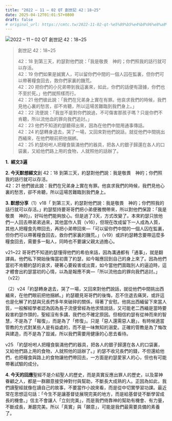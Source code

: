 ```yaml
---
title: "2022 – 11 – 02 QT 創世記 42：18~25"
date: 2025-04-12T01:01:57+0800
draft: false
# original_url: https://cmtc.tw/2022-11-02-qt-%e5%89%b5%e4%b8%96%e8%a8%98-42%ef%bc%9a1825
---
```


![2022 – 11 – 02 QT 創世記 42：18\~25](/images/qt.jpg  "2022 – 11 – 02 QT 創世記 42：18\~25")

> 創世記 42：18\~25
>
> 42：18 到第三天，約瑟對他們說：「我是敬畏　神的；你們照我的話行就可以存活。  
> 42：19 你們如果是誠實人，可以留你們中間的一個人囚在監裏，但你們可以帶著糧食回去，救你們家裏的饑荒。  
> 42：20 把你們的小兄弟帶到我這裏來，如此，你們的話便有證據，你們也不至於死。」他們就照樣而行。  
> 42：21 他們彼此說：「我們在兄弟身上實在有罪。他哀求我們的時候，我們見他心裏的愁苦，卻不肯聽，所以這場苦難臨到我們身上。」  
> 42：22 流便說：「我豈不是對你們說過，不可傷害那孩子嗎？只是你們不肯聽，所以流他血的罪向我們追討。」  
> 42：23 他們不知道約瑟聽得出來，因為在他們中間用通事傳話。  
> 42：24 約瑟轉身退去，哭了一場，又回來對他們說話，就從他們中間挑出西緬來，在他們眼前把他捆綁。  
> 42：25 約瑟吩咐人把糧食裝滿他們的器具，把各人的銀子歸還在各人的口袋裏，又給他們路上用的食物，人就照他的話辦了。

**1.  經文3遍**

**2. 今天默想經文**創 42：18 到第三天，約瑟對他們說：我是敬畏　神的；你們照我的話行就可以存活。  
42：21 他們彼此說：我們在兄弟身上實在有罪。他哀求我們的時候，我們見他心裏的愁苦，卻不肯聽，所以這場苦難臨到我們身上。

**3. 默想分享**（1）v18「 到第三天，約瑟對他們說：我是敬畏　神的；你們照我的話行就可以存活。」約瑟堅持要哥哥們把小弟便雅憫帶來，所以對他們保證：「我是敬畏　神的」，好叫他們能夠放心。但是過了3天，方式改變了。本來約瑟只放他們一人回去帶弟弟過來，其他當作人質（v16），但現在改成留下一人成為人質，其他人把糧食先帶回去，再把小弟帶回來—「可以留你們中間的一個人囚在監裏，但你們可以帶著糧食回去，救你們家裏的饑荒。」（v19）或許約瑟轉念要帶這麼多糧食回去，需要多一點人，同時也不要讓父親太過擔心。

v21\~22 哥哥們不知道約瑟懂得他們的希伯來話，因為溝通都有「通事」，就是翻譯員。他們私下開始後悔當初賣了約瑟，如今報應回到自己的身上來了。因為他們當初不肯聽約瑟的哀求，硬著心要殺害或出賣，如今當他們面臨別人的逼迫時，這才體會出約瑟當初的心情，以為是報應不爽—「所以流他血的罪向我們追討。」（v22）

（2）v24「約瑟轉身退去，哭了一場，又回來對他們說話，就從他們中間挑出西緬來，在他們眼前把他捆綁。」約瑟聽見哥哥們的後悔，忍不住退去痛哭，或許這也是化解了約瑟與兄長們多年來破碎的關係，得著了安慰。他挑出西緬留下來當人質，一般解經學者認為因為長子流便曾經為他求情說話，又可能老二西緬是當時要殺害約瑟作頭的，聖經沒有多講，我們也不確定原因。但相信約瑟有從神而來的智慧，不是為了「報復」，而是為了「修復」。只是「惡人還需惡人磨」，有時候適當管教的方式對某些人是有益處的，而不是一味無知的溺愛。正確的管教是為了悔改與建造，而不是為了毀滅，所以我們需要用健康的心思去看待。

v25 「約瑟吩咐人把糧食裝滿他們的器具，把各人的銀子歸還在各人的口袋裏，又給他們路上用的食物，人就照他的話辦了。」約瑟不收兄長們的錢，不但還給他們，也把糧食與路上的食物讓他們帶回去，一方面是約瑟愛家人的心，但也有可能帶著試驗的成分。

**4. 今天的回應**聖經不是介紹聖人的歷史，而是真實反應出罪人的歷史，以及蒙神眷顧之人，都是一群願意接受神對付與幫助，不斷長大成熟的人。正因為如此，我們讀聖經就像在讀自己的故事，不要當作小說來看，而是從中切實學習功課。最近常在思想這句話：「今生不是讓基督徒展現完美的地方，而是給基督徒不斷學習成長的機會。」信主不會讓人「立刻完美」，而是我們倚靠神的幫助有機會、有力量，不斷成長，漸趨完美。所以「真實」與「願意」，可能是我們最需要具備的素養了。